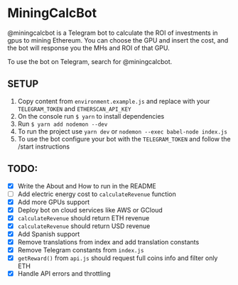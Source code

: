 # MiningCalcBot
@miningcalcbot is a Telegram bot to calculate the ROI of investments in gpus to mining Ethereum. You can choose the GPU and insert the cost, and the bot will response you the MHs and ROI of that GPU.

To use the bot on Telegram, search for @miningcalcbot.

## SETUP
1. Copy content from `environment.example.js` and replace with your `TELEGRAM_TOKEN` and `ETHERSCAN_API_KEY`
2. On the console run `$ yarn` to install dependencies
3. Run `$ yarn add nodemon --dev`
4. To run the project use `yarn dev` or `nodemon --exec babel-node index.js`
5. To use the bot configure your bot with the `TELEGRAM_TOKEN` and follow the /start instructions


## TODO:
- [x] Write the About and How to run in the README
- [ ] Add electric energy cost to `calculateRevenue` function
- [x] Add more GPUs support
- [x] Deploy bot on cloud services like AWS or GCloud
- [x] `calculateRevenue` should return ETH revenue
- [x] `calculateRevenue` should return USD revenue
- [x] Add Spanish support
- [x] Remove translations from index and add translation constants
- [x] Remove Telegram constants from `index.js`
- [x] `getReward()` from `api.js` should request full coins info and filter only ETH
- [x] Handle API errors and throttling
